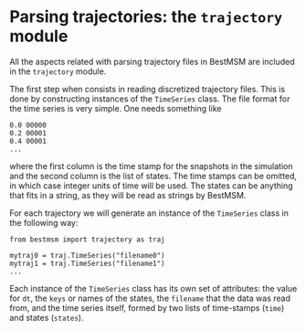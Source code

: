 # Parsing trajectories: the `trajectory` module

All the aspects related with parsing trajectory files in BestMSM are included
in the `trajectory` module. 

The first step when consists in reading discretized trajectory 
files. This is done by constructing instances of the `TimeSeries` class. The file
format for the time series is very simple. One needs something like

```
0.0 00000
0.2 00001
0.4 00001
...
```

where the first column is the time stamp for the snapshots in the simulation
and the second column is the list of states. The time stamps can be omitted, 
in which case integer units of time will be used. The states can be anything
that fits in a string, as they will be read as strings by BestMSM. 

For each trajectory we will generate an instance of the `TimeSeries` class in the
following way:

```
from bestmsm import trajectory as traj

mytraj0 = traj.TimeSeries("filename0")
mytraj1 = traj.TimeSeries("filename1")
...
```

Each instance of the `TimeSeries` class has its own set of attributes: the 
value for `dt`, the `keys` or names of the states, the `filename` that 
the data was read from, and the time series itself, formed by two lists
of time-stamps (`time`) and states (`states`).
